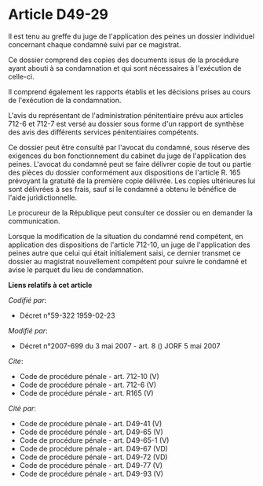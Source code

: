 # Article D49-29

Il est tenu au greffe du juge de l'application des peines un dossier individuel concernant chaque condamné suivi par ce
magistrat. 

Ce dossier comprend des copies des documents issus de la procédure ayant abouti à sa condamnation et qui sont nécessaires à
l'exécution de celle-ci. 

Il comprend également les rapports établis et les décisions prises au cours de l'exécution de la condamnation. 

L'avis du représentant de l'administration pénitentiaire prévu aux articles 712-6 et 712-7 est versé au dossier sous forme
d'un rapport de synthèse des avis des différents services pénitentiaires compétents. 

Ce dossier peut être consulté par l'avocat du condamné, sous réserve des exigences du bon fonctionnement du cabinet du juge
de l'application des peines. L'avocat du condamné peut se faire délivrer copie de tout ou partie des pièces du dossier
conformément aux dispositions de l'article R. 165 prévoyant la gratuité de la première copie délivrée. Les copies ultérieures
lui sont délivrées à ses frais, sauf si le condamné a obtenu le bénéfice de l'aide juridictionnelle. 

Le procureur de la République peut consulter ce dossier ou en demander la communication. 

Lorsque la modification de la situation du condamné rend compétent, en application des dispositions de l'article 712-10, un
juge de l'application des peines autre que celui qui était initialement saisi, ce dernier transmet ce dossier au magistrat
nouvellement compétent pour suivre le condamné et avise le parquet du lieu de condamnation.

**Liens relatifs à cet article**

_Codifié par_:

  - Décret n°59-322 1959-02-23

_Modifié par_:

  - Décret n°2007-699 du 3 mai 2007 - art. 8 () JORF 5 mai 2007

_Cite_:

  - Code de procédure pénale - art. 712-10 (V)
  - Code de procédure pénale - art. 712-6 (V)
  - Code de procédure pénale - art. R165 (V)

_Cité par_:

  - Code de procédure pénale - art. D49-41 (V)
  - Code de procédure pénale - art. D49-65 (V)
  - Code de procédure pénale - art. D49-65-1 (V)
  - Code de procédure pénale - art. D49-67 (VD)
  - Code de procédure pénale - art. D49-72 (VD)
  - Code de procédure pénale - art. D49-77 (V)
  - Code de procédure pénale - art. D49-93 (V)
